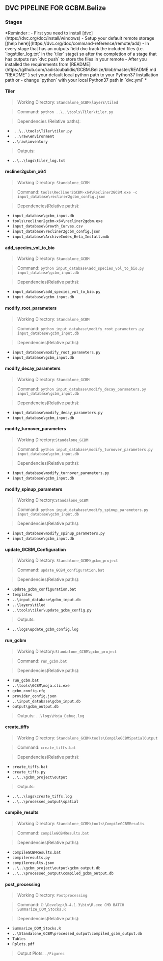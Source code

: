## DVC PIPELINE FOR GCBM.Belize
### Stages

<p>
*Reminder : 
- First you need to install [dvc](https://dvc.org/doc/install/windows)
  - Setup your default remote storage [(help here)](https://dvc.org/doc/command-reference/remote/add)
  - In every stage that has an outputs field dvc track the included files (i.e. `logs\tiler_log.txt` in the `tiler` stage) so after the completion of a stage that has outputs run `dvc push` to store the files in your remote
- After you installed the requirements from [README](https://github.com/radistoubalidis/GCBM.Belize/blob/master/README.md "README" ) set your default local python path to your Python37 Installation path or
- change `python` with your local Python37 path in `dvc.yml` *
</p>

#### Tiler
> Working Directory: `Standalone_GCBM\layers\tiled`

>Command: `python ..\..\tools\Tiler\tiler.py`

>Dependencies (Relative paths):
- ` ..\..\tools\Tiler\tiler.py`
-   ` ..\raw\environment`
- `..\raw\inventory`

>Outputs:
- `..\..\logs\tiler_log.txt`

#### recliner2gcbm_x64
> Working Directory: `Standalone_GCBM`

>Command: `tools\Recliner2GCBM-x64\Recliner2GCBM.exe -c input_database\recliner2gcbm_config.json`

>Dependencies(Relative paths):
 - `input_database\gcbm_input.db`
 - `tools\recliner2gcbm-x64\recliner2gcbm.exe`
 - `input_database\Growth_Curves.csv`
 - `input_database\recliner2gcbm_config.json`
 - `input_database\ArchiveIndex_Beta_Install.mdb`

#### add_species_vol_to_bio
> Working Directory: `Standalone_GCBM`

>Command: `python input_database\add_species_vol_to_bio.py input_database\gcbm_input.db`

>Dependencies(Relative paths):
- `input_database\add_species_vol_to_bio.py`
- `input_database\gcbm_input.db`

#### modify_root_parameters
> Working Directory: `Standalone_GCBM`

>Command: `python input_database\modify_root_parameters.py input_database\gcbm_input.db`

>Dependencies(Relative paths):
- `input_database\modify_root_parameters.py`
- `input_database\gcbm_input.db`

#### modify_decay_parameters
> Working Directory: `Standalone_GCBM`

>Command: `python input_database\modify_decay_parameters.py input_database\gcbm_input.db`

>Dependencies(Relative paths):
- `input_database\modify_decay_parameters.py`
- `input_database\gcbm_input.db`

#### modify_turnover_parameters
> Working Directory:`Standalone_GCBM`

>Command: `python input_database\modify_turnover_parameters.py input_database\gcbm_input.db`

>Dependencies(Relative paths):
- `input_database\modify_turnover_parameters.py`
- `input_database\gcbm_input.db`

#### modify_spinup_parameters
> Working Directory:`Standalone_GCBM`

>Command: `python input_database\modify_spinup_parameters.py input_database\gcbm_input.db`

>Dependencies(Relative paths):
- `input_database\modify_spinup_parameters.py`
- `input_database\gcbm_input.db`

#### update_GCBM_Configuration
> Working Directory: `Standalone_GCBM\gcbm_project`

>Command: `update_GCBM_configuration.bat`

>Dependencies(Relative paths):
- `update_gcbm_configuration.bat`
- `templates`
- `..\input_database\gcbm_input.db`
- `..\layers\tiled`
- `..\tools\tiler\update_gcbm_config.py`

>Outputs:
- `..\logs\update_gcbm_config.log`

#### run_gcbm
>Working Directory:`Standalone_GCBM\gcbm_project`

>Command: `run_gcbm.bat`

>Dependencies(Relative paths):
- `run_gcbm.bat`
- `..\tools\GCBM\moja.cli.exe`
- `gcbm_config.cfg`
- `provider_config.json`
- `..\input_database\gcbm_input.db`
- `output\gcbm_output.db`

>Outputs: `..\logs\Moja_Debug.log`

#### create_tiffs
>Working Directory: `Standalone_GCBM\tools\CompileGCBMSpatialOutput`

>Command: `create_tiffs.bat`

>Dependencies(Relative paths):
- `create_tiffs.bat`
- `create_tiffs.py`
- `..\..\gcbm_project\output`

>Outputs:
- `..\..\logs\create_tiffs.log`
- `..\..\processed_output\spatial`

#### compile_results
>Working Directory: `Standalone_GCBM\tools\CompileGCBMResults`

>Command: `compileGCBMResults.bat`

>Dependencies(Relative paths):
- `compileGCBMResults.bat`
- `compileresults.py`
- `compileresults.json`
- `..\..\gcbm_project\output\gcbm_output.db`
- `..\..\processed_output\compiled_gcbm_output.db`

#### post_processing
>Working Directory: `Postprocessing`

>Command: `C:\Develop\R-4.1.3\bin\R.exe CMD BATCH Summarize_DOM_Stocks.R`

>Dependencies(Relative paths):
- `Summarize_DOM_Stocks.R`
- `..\Standalone_GCBM\processed_output\compiled_gcbm_output.db`
- `Tables`
- `Rplots.pdf`

>Output Plots: `./Figures`